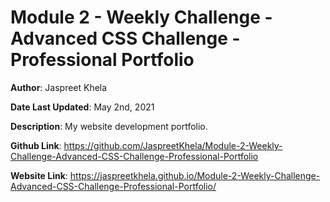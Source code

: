 # Module 2 - Weekly Challenge - Advanced CSS Challenge - Professional Portfolio

**Author**: Jaspreet Khela

**Date Last Updated**: May 2nd, 2021

**Description**: My website development portfolio.

**Github Link**: https://github.com/JaspreetKhela/Module-2-Weekly-Challenge-Advanced-CSS-Challenge-Professional-Portfolio

**Website Link**: https://jaspreetkhela.github.io/Module-2-Weekly-Challenge-Advanced-CSS-Challenge-Professional-Portfolio/
